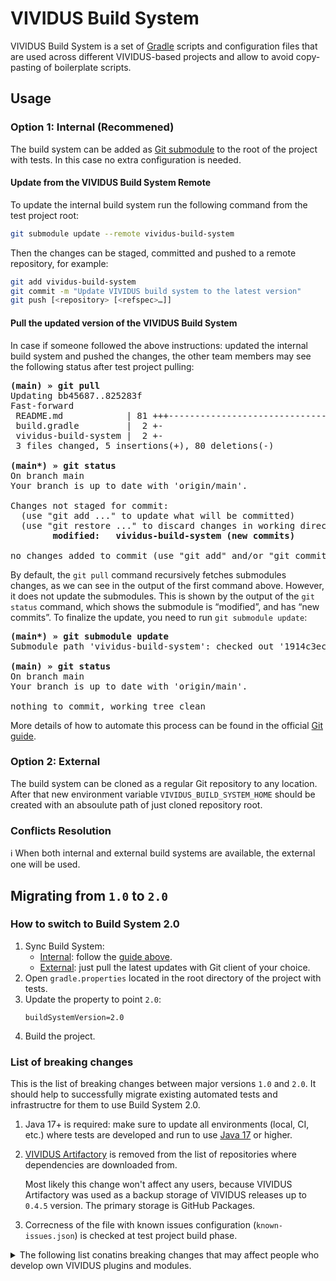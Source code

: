 # VIVIDUS Build System
VIVIDUS Build System is a set of [Gradle](https://gradle.org/) scripts and configuration files that are used across different VIVIDUS-based projects and allow to avoid copy-pasting of boilerplate scripts.

## Usage
### Option 1: Internal (Recommened)
The build system can be added as [Git submodule](https://git-scm.com/book/en/v2/Git-Tools-Submodules) to the root of the project with tests. In this case no extra configuration is needed.

#### Update from the VIVIDUS Build System Remote
To update the internal build system run the following command from the test project root:
```sh
git submodule update --remote vividus-build-system
```
Then the changes can be staged, committed and pushed to a remote repository, for example:

```sh
git add vividus-build-system
git commit -m "Update VIVIDUS build system to the latest version"
git push [<repository> [<refspec>…]]
```

#### Pull the updated version of the VIVIDUS Build System
In case if someone followed the above instructions: updated the internal build system and pushed the changes, the other team members may see the following status after test project pulling:

<pre>
<b>(main) » git pull</b>
Updating bb45687..825283f
Fast-forward
 README.md            | 81 +++------------------------------------------------------------------------------
 build.gradle         |  2 +-
 vividus-build-system |  2 +-
 3 files changed, 5 insertions(+), 80 deletions(-)

<b>(main*) » git status</b>
On branch main
Your branch is up to date with 'origin/main'.

Changes not staged for commit:
  (use "git add <file>..." to update what will be committed)
  (use "git restore <file>..." to discard changes in working directory)
        <b>modified:   vividus-build-system (new commits)</b>

no changes added to commit (use "git add" and/or "git commit -a")
</pre>

By default, the `git pull` command recursively fetches submodules changes, as we can see in the output of the first command above. However, it does not update the submodules. This is shown by the output of the `git status` command, which shows the submodule is “modified”, and has “new commits”. To finalize the update, you need to run `git submodule update`:

<pre>
<b>(main*) » git submodule update</b>
Submodule path 'vividus-build-system': checked out '1914c3ec0d14cb771d01245e5b0d66cd58d4e5a8'

<b>(main) » git status</b>
On branch main
Your branch is up to date with 'origin/main'.

nothing to commit, working tree clean
</pre>

More details of how to automate this process can be found in the official [Git guide](https://git-scm.com/book/en/v2/Git-Tools-Submodules#_pulling_upstream_changes_from_the_project_remote).

### Option 2: External
The build system can be cloned as a regular Git repository to any location. After that new environment variable `VIVIDUS_BUILD_SYSTEM_HOME` should be created with an absoulute path of just cloned repository root.

### Conflicts Resolution
:information_source: When both internal and external build systems are available, the external one will be used.

## Migrating from `1.0` to `2.0`

### How to switch to Build System 2.0
1. Sync Build System:
    - [Internal](#option-1-internal-recommened): follow the [guide above](#update-from-the-vividus-build-system-remote).
    - [External](#option-2-external): just pull the latest updates with Git client of your choice.
1. Open `gradle.properties` located in the root directory of the project with tests.
1. Update the property to point `2.0`:
    ```properties
    buildSystemVersion=2.0
    ```
1. Build the project.

### List of breaking changes
This is the list of breaking changes between major versions `1.0` and `2.0`. It should help to successfully migrate
existing automated tests and infrastructre for them to use Build System 2.0.

1. Java 17+ is required: make sure to update all environments (local, CI, etc.) where tests are developed and run to use
[Java 17](https://adoptium.net/temurin/releases/?version=17) or higher.
1. [VIVIDUS Artifactory](https://vividuscentral.jfrog.io/artifactory/releases) is removed from the list of repositories
where dependencies are downloaded from.

    Most likely this change won't affect any users, because VIVIDUS Artifactory was used as a backup storage of VIVIDUS
    releases up to `0.4.5` version. The primary storage is GitHub Packages.

1. Correcness of the file with known issues configuration (`known-issues.json`) is checked at test project build phase.
<details>
  <summary>The following list conatins breaking changes that may affect people who develop own VIVIDUS plugins and modules.</summary>

  1. [SonarQube Gradle plugin](https://plugins.gradle.org/plugin/org.sonarqube) is not added by default anymore.

      SonarQube is a tool which is used to track code quality, it doesn't have VIVIDUS support (yet :)), so there is no
      reason to apply it to all projects. If you use SonarQube for your modules, you should manage such integrations on
      your side. You can find example of simple migration [here](https://github.com/vividus-framework/vividus/commit/b216a5801ac181bfa59794e87ebfa909fe191da3).
  1. [VIVIDUS Artifactory](https://vividuscentral.jfrog.io/artifactory/releases) is removed from the list of repositories
  where dependencies are downloaded from.

      If you use VIVIDUS Artifactory as a caching proxy to download dependencies, then you should configure repositories
      storing the required dependencies on your side.
</details>
